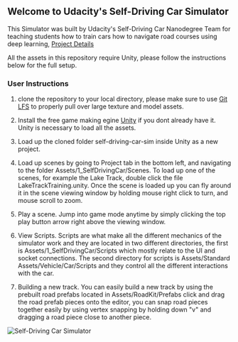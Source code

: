 ## Welcome to Udacity's Self-Driving Car Simulator 

This Simulator was built by Udacity's Self-Driving Car Nanodegree Team for teaching students how to train cars how to navigate road courses using deep learning, [Project Details]( https://github.com/udacity/CarND-Behavioral-Cloning-P3)

All the assets in this repository require Unity, please follow the instructions below for the full setup.

### User Instructions

1. clone the repository to your local directory, please make sure to use [Git LFS](https://git-lfs.github.com) to properly pull over large texture and model assets. 

2. Install the free game making egine [Unity](https://unity3d.com) if you dont already have it. Unity is necessary to load all the assets.

3. Load up the cloned folder self-driving-car-sim inside Unity as a new project.

4. Load up scenes by going to Project tab in the bottom left, and navigating to the folder Assets/1_SelfDrivingCar/Scenes. To load up one of the scenes, for example the Lake Track, double click the file LakeTrackTraining.unity. Once the scene is loaded up you can fly around it in the scene viewing window by holding mouse right click to turn, and mouse scroll to zoom.

5. Play a scene. Jump into game mode anytime by simply clicking the top play button arrow right above the viewing window.

6. View Scripts. Scripts are what make all the different mechanics of the simulator work and they are located in two different directories, the first is Assets/1_SelfDrivingCar/Scripts which mostly relate to the UI and socket connections. The second directory for scripts is Assets/Standard Assets/Vehicle/Car/Scripts and they control all the different interactions with the car.

7. Building a new track. You can easily build a new track by using the prebuilt road prefabs located in Assets/RoadKit/Prefabs click and drag the road prefab pieces onto the editor, you can snap road pieces together easily by using vertex snapping by holding down "v" and dragging a road piece close to another piece.

![Self-Driving Car Simulator](./sim_image.png)
